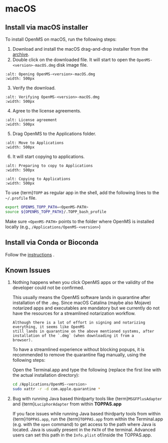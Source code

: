 macOS
====================

## Install via macOS installer

To install OpenMS on macOS, run the following steps:

1. Download and install the macOS drag-and-drop installer from the [archive](https://abibuilder.cs.uni-tuebingen.de/archive/openms/OpenMSInstaller/release/latest/).
2. Double click on the downloaded file. It will start to open the `OpenMS-<version>-macOS.dmg` disk image file.

```{image} ../images/installations/macos/opening-openms2-8-macos.png
:alt: Opening OpenMS-<version>-macOS.dmg
:width: 500px
```

3. Verify the download.

```{image} ../images/installations/macos/verifying-openms2-8-macos.png
:alt: Verifying OpenMS-<version>-macOS.dmg
:width: 500px
```

4. Agree to the license agreements.

```{image} ../images/installations/macos/license-agreements.png
:alt: License agreement
:width: 500px
```

5. Drag OpenMS to the Applications folder.

```{image} ../images/installations/macos/move-openms-to-applications.png
:alt: Move to Applications
:width: 500px
```

6. It will start copying to applications.

```{image} ../images/installations/macos/preparing-to-copy-to-applications.png
:alt: Preparing to copy to Applications
:width: 500px
```

```{image} ../images/installations/macos/copying-to-applications.png
:alt: Copying to Applications
:width: 500px
```


To use {term}`TOPP` as regular app in the shell, add the following lines to the `~/.profile` file.

```bash
export OPENMS_TOPP_PATH=<OpenMS-PATH>
source ${OPENMS_TOPP_PATH}/.TOPP_bash_profile
```

Make sure `<OpenMS-PATH>` points to the folder where OpenMS is installed locally (e.g., `/Applications/OpenMS-<version>`)

## Install via Conda or Bioconda

Follow the <a href="installation-on-gnu-linux.html#install-via-conda">instructions</a> .

## Known Issues

1. Nothing happens when you click OpenMS apps or the validity of the developer could not be confirmed.
   
   This usually means the OpenMS software lands in quarantine after installation of the `.dmg`.
   Since macOS Catalina (maybe also Mojave) notarized apps and executables are mandatory but we
   currently do not have the resources for a streamlined notarization workflow.

   ```{important}
   Although there is a lot of effort in signing and notarizing everything, it seems like OpenMS
   still lands in quarantine on the above mentioned systems, after installation of the `.dmg` (when downloading it from a
   browser).
   ```

   To have a streamlined experience without blocking popups, it is recommended to remove the quarantine flag manually,
   using the following steps:

   Open the Terminal.app and type the following (replace the first line with the actual installation directory):
   ```bash
   cd /Applications/OpenMS-<version>
   sudo xattr -r -d com.apple.quarantine *
   ```
   
2. Bug with running Java based thirdparty tools like {term}`MSGFPlusAdapter` and {term}`LuciphorAdapter` from within **TOPPAS.app**

   If you face issues while running Java based thirdparty tools from within {term}`TOPPAS.app`, run the {term}`TOPPAS.app`
   from within the Terminal.app (e.g. with the `open` command) to get access to the path where Java is located.
   Java is usually present in the `PATH` of the terminal. Advanced users can set this path in the `Info.plist` of/inside
   the TOPPAS.app.
